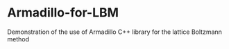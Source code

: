 # Armadillo-for-LBM
Demonstration of the use of Armadillo C++ library for the lattice Boltzmann method
